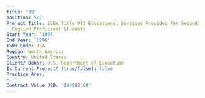 ```yaml
---
title: '99'
position: 582
Project Title: ESEA Title VII Educational Services Provided for Secondary School Limited
  English Proficient Students
Start Year: '1994'
End Year: '1996'
ISO3 Code: USA
Region: North America
Country: United States
Client/ Donor: U.S. Department of Education
Is Current Project? (true/false): false
Practice Area:
- ''
Contract Value USD: '299893.00'
---
```



